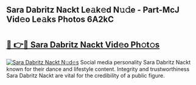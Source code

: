 ## Sara Dabritz Nackt Le𝚊k𝚎d N𝚞𝚍e - Part-McJ Vid𝚎o Le𝚊ks Photos 6A2kC

# <h2><a href="http://fbax0pl.evod.top/?m=Sara+Dabritz+Nackt">🔗 👉🔴 Sara Dabritz Nackt Vid𝚎o Ph𝚘t𝚘s</a></h2>

[![Sara Dabritz Nackt N𝚞d𝚎s](https://i.imgur.com/8V9OHl7.gif)](http://fbax0pl.evod.top/?m=Sara+Dabritz+Nackt)
Social media personality Sara Dabritz Nackt known for their dance and lifestyle content. Integrity and trustworthiness Sara Dabritz Nackt are vital for the credibility of a public figure. 
